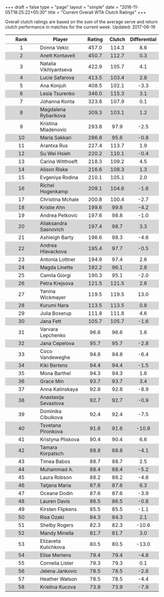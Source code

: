 +++
draft = false
type = "page" 
layout = "simple"
date = "2016-11-05T18:25:22+05:30"
title = "Current Overall WTA Clutch Ratings"
+++


Overall clutch ratings are based on the sum of the average serve and return clutch performance in matches for the current week. Updated: 2017-06-19


<table class='gmisc_table' style='border-collapse: collapse; margin-top: 1em; margin-bottom: 1em;' >
<thead>
<tr>
<th style='border-bottom: 1px solid grey; border-top: 2px solid grey; text-align: center;'>Rank</th>
<th style='border-bottom: 1px solid grey; border-top: 2px solid grey; text-align: center;'>Player</th>
<th style='border-bottom: 1px solid grey; border-top: 2px solid grey; text-align: center;'>Rating</th>
<th style='border-bottom: 1px solid grey; border-top: 2px solid grey; text-align: center;'>Clutch</th>
<th style='border-bottom: 1px solid grey; border-top: 2px solid grey; text-align: center;'>Differential</th>
</tr>
</thead>
<tbody>
<tr>
<td style='width:40%; text-align: center;'>1</td>
<td style='width:40%; text-align: left;'>Donna Vekic</td>
<td style='width:40%; text-align: center;'>457.0</td>
<td style='width:40%; text-align: center;'>114.3</td>
<td style='width:40%; text-align: center;'>8.6</td>
</tr>
<tr style='background-color: #d6d6d6;'>
<td style='width:40%; background-color: #d6d6d6; text-align: center;'>2</td>
<td style='width:40%; background-color: #d6d6d6; text-align: left;'>Anett Kontaveit</td>
<td style='width:40%; background-color: #d6d6d6; text-align: center;'>450.7</td>
<td style='width:40%; background-color: #d6d6d6; text-align: center;'>112.7</td>
<td style='width:40%; background-color: #d6d6d6; text-align: center;'>0.3</td>
</tr>
<tr>
<td style='width:40%; text-align: center;'>3</td>
<td style='width:40%; text-align: left;'>Natalia Vikhlyantseva</td>
<td style='width:40%; text-align: center;'>422.9</td>
<td style='width:40%; text-align: center;'>105.7</td>
<td style='width:40%; text-align: center;'>4.1</td>
</tr>
<tr style='background-color: #d6d6d6;'>
<td style='width:40%; background-color: #d6d6d6; text-align: center;'>4</td>
<td style='width:40%; background-color: #d6d6d6; text-align: left;'>Lucie Safarova</td>
<td style='width:40%; background-color: #d6d6d6; text-align: center;'>413.5</td>
<td style='width:40%; background-color: #d6d6d6; text-align: center;'>103.4</td>
<td style='width:40%; background-color: #d6d6d6; text-align: center;'>2.8</td>
</tr>
<tr>
<td style='width:40%; text-align: center;'>5</td>
<td style='width:40%; text-align: left;'>Ana Konjuh</td>
<td style='width:40%; text-align: center;'>408.5</td>
<td style='width:40%; text-align: center;'>102.1</td>
<td style='width:40%; text-align: center;'>-3.3</td>
</tr>
<tr style='background-color: #d6d6d6;'>
<td style='width:40%; background-color: #d6d6d6; text-align: center;'>6</td>
<td style='width:40%; background-color: #d6d6d6; text-align: left;'>Lesia Tsurenko</td>
<td style='width:40%; background-color: #d6d6d6; text-align: center;'>346.0</td>
<td style='width:40%; background-color: #d6d6d6; text-align: center;'>115.3</td>
<td style='width:40%; background-color: #d6d6d6; text-align: center;'>3.1</td>
</tr>
<tr>
<td style='width:40%; text-align: center;'>7</td>
<td style='width:40%; text-align: left;'>Johanna Konta</td>
<td style='width:40%; text-align: center;'>323.8</td>
<td style='width:40%; text-align: center;'>107.9</td>
<td style='width:40%; text-align: center;'>0.1</td>
</tr>
<tr style='background-color: #d6d6d6;'>
<td style='width:40%; background-color: #d6d6d6; text-align: center;'>8</td>
<td style='width:40%; background-color: #d6d6d6; text-align: left;'>Magdalena Rybarikova</td>
<td style='width:40%; background-color: #d6d6d6; text-align: center;'>309.3</td>
<td style='width:40%; background-color: #d6d6d6; text-align: center;'>103.1</td>
<td style='width:40%; background-color: #d6d6d6; text-align: center;'>1.2</td>
</tr>
<tr>
<td style='width:40%; text-align: center;'>9</td>
<td style='width:40%; text-align: left;'>Kristina Mladenovic</td>
<td style='width:40%; text-align: center;'>293.8</td>
<td style='width:40%; text-align: center;'>97.9</td>
<td style='width:40%; text-align: center;'>-2.5</td>
</tr>
<tr style='background-color: #d6d6d6;'>
<td style='width:40%; background-color: #d6d6d6; text-align: center;'>10</td>
<td style='width:40%; background-color: #d6d6d6; text-align: left;'>Maria Sakkari</td>
<td style='width:40%; background-color: #d6d6d6; text-align: center;'>286.8</td>
<td style='width:40%; background-color: #d6d6d6; text-align: center;'>95.6</td>
<td style='width:40%; background-color: #d6d6d6; text-align: center;'>-0.8</td>
</tr>
<tr>
<td style='width:40%; text-align: center;'>11</td>
<td style='width:40%; text-align: left;'>Arantxa Rus</td>
<td style='width:40%; text-align: center;'>227.4</td>
<td style='width:40%; text-align: center;'>113.7</td>
<td style='width:40%; text-align: center;'>1.9</td>
</tr>
<tr style='background-color: #d6d6d6;'>
<td style='width:40%; background-color: #d6d6d6; text-align: center;'>12</td>
<td style='width:40%; background-color: #d6d6d6; text-align: left;'>Su Wei Hsieh</td>
<td style='width:40%; background-color: #d6d6d6; text-align: center;'>220.2</td>
<td style='width:40%; background-color: #d6d6d6; text-align: center;'>110.1</td>
<td style='width:40%; background-color: #d6d6d6; text-align: center;'>-0.4</td>
</tr>
<tr>
<td style='width:40%; text-align: center;'>13</td>
<td style='width:40%; text-align: left;'>Carina Witthoeft</td>
<td style='width:40%; text-align: center;'>218.3</td>
<td style='width:40%; text-align: center;'>109.2</td>
<td style='width:40%; text-align: center;'>4.5</td>
</tr>
<tr style='background-color: #d6d6d6;'>
<td style='width:40%; background-color: #d6d6d6; text-align: center;'>14</td>
<td style='width:40%; background-color: #d6d6d6; text-align: left;'>Alison Riske</td>
<td style='width:40%; background-color: #d6d6d6; text-align: center;'>216.6</td>
<td style='width:40%; background-color: #d6d6d6; text-align: center;'>108.3</td>
<td style='width:40%; background-color: #d6d6d6; text-align: center;'>1.3</td>
</tr>
<tr>
<td style='width:40%; text-align: center;'>15</td>
<td style='width:40%; text-align: left;'>Evgeniya Rodina</td>
<td style='width:40%; text-align: center;'>210.1</td>
<td style='width:40%; text-align: center;'>105.1</td>
<td style='width:40%; text-align: center;'>2.0</td>
</tr>
<tr style='background-color: #d6d6d6;'>
<td style='width:40%; background-color: #d6d6d6; text-align: center;'>16</td>
<td style='width:40%; background-color: #d6d6d6; text-align: left;'>Richel Hogenkamp</td>
<td style='width:40%; background-color: #d6d6d6; text-align: center;'>209.1</td>
<td style='width:40%; background-color: #d6d6d6; text-align: center;'>104.6</td>
<td style='width:40%; background-color: #d6d6d6; text-align: center;'>-1.6</td>
</tr>
<tr>
<td style='width:40%; text-align: center;'>17</td>
<td style='width:40%; text-align: left;'>Christina Mchale</td>
<td style='width:40%; text-align: center;'>200.8</td>
<td style='width:40%; text-align: center;'>100.4</td>
<td style='width:40%; text-align: center;'>-2.7</td>
</tr>
<tr style='background-color: #d6d6d6;'>
<td style='width:40%; background-color: #d6d6d6; text-align: center;'>18</td>
<td style='width:40%; background-color: #d6d6d6; text-align: left;'>Kristie Ahn</td>
<td style='width:40%; background-color: #d6d6d6; text-align: center;'>199.6</td>
<td style='width:40%; background-color: #d6d6d6; text-align: center;'>99.8</td>
<td style='width:40%; background-color: #d6d6d6; text-align: center;'>-4.2</td>
</tr>
<tr>
<td style='width:40%; text-align: center;'>19</td>
<td style='width:40%; text-align: left;'>Andrea Petkovic</td>
<td style='width:40%; text-align: center;'>197.6</td>
<td style='width:40%; text-align: center;'>98.8</td>
<td style='width:40%; text-align: center;'>-1.0</td>
</tr>
<tr style='background-color: #d6d6d6;'>
<td style='width:40%; background-color: #d6d6d6; text-align: center;'>20</td>
<td style='width:40%; background-color: #d6d6d6; text-align: left;'>Aliaksandra Sasnovich</td>
<td style='width:40%; background-color: #d6d6d6; text-align: center;'>197.4</td>
<td style='width:40%; background-color: #d6d6d6; text-align: center;'>98.7</td>
<td style='width:40%; background-color: #d6d6d6; text-align: center;'>3.3</td>
</tr>
<tr>
<td style='width:40%; text-align: center;'>21</td>
<td style='width:40%; text-align: left;'>Ashleigh Barty</td>
<td style='width:40%; text-align: center;'>196.6</td>
<td style='width:40%; text-align: center;'>98.3</td>
<td style='width:40%; text-align: center;'>-4.6</td>
</tr>
<tr style='background-color: #d6d6d6;'>
<td style='width:40%; background-color: #d6d6d6; text-align: center;'>22</td>
<td style='width:40%; background-color: #d6d6d6; text-align: left;'>Andrea Hlavackova</td>
<td style='width:40%; background-color: #d6d6d6; text-align: center;'>195.4</td>
<td style='width:40%; background-color: #d6d6d6; text-align: center;'>97.7</td>
<td style='width:40%; background-color: #d6d6d6; text-align: center;'>-0.5</td>
</tr>
<tr>
<td style='width:40%; text-align: center;'>23</td>
<td style='width:40%; text-align: left;'>Antonia Lottner</td>
<td style='width:40%; text-align: center;'>194.9</td>
<td style='width:40%; text-align: center;'>97.4</td>
<td style='width:40%; text-align: center;'>2.6</td>
</tr>
<tr style='background-color: #d6d6d6;'>
<td style='width:40%; background-color: #d6d6d6; text-align: center;'>24</td>
<td style='width:40%; background-color: #d6d6d6; text-align: left;'>Magda Linette</td>
<td style='width:40%; background-color: #d6d6d6; text-align: center;'>192.2</td>
<td style='width:40%; background-color: #d6d6d6; text-align: center;'>96.1</td>
<td style='width:40%; background-color: #d6d6d6; text-align: center;'>2.8</td>
</tr>
<tr>
<td style='width:40%; text-align: center;'>25</td>
<td style='width:40%; text-align: left;'>Camila Giorgi</td>
<td style='width:40%; text-align: center;'>190.3</td>
<td style='width:40%; text-align: center;'>95.1</td>
<td style='width:40%; text-align: center;'>-2.0</td>
</tr>
<tr style='background-color: #d6d6d6;'>
<td style='width:40%; background-color: #d6d6d6; text-align: center;'>26</td>
<td style='width:40%; background-color: #d6d6d6; text-align: left;'>Petra Krejsova</td>
<td style='width:40%; background-color: #d6d6d6; text-align: center;'>121.5</td>
<td style='width:40%; background-color: #d6d6d6; text-align: center;'>121.5</td>
<td style='width:40%; background-color: #d6d6d6; text-align: center;'>2.6</td>
</tr>
<tr>
<td style='width:40%; text-align: center;'>27</td>
<td style='width:40%; text-align: left;'>Yanina Wickmayer</td>
<td style='width:40%; text-align: center;'>119.5</td>
<td style='width:40%; text-align: center;'>119.5</td>
<td style='width:40%; text-align: center;'>13.0</td>
</tr>
<tr style='background-color: #d6d6d6;'>
<td style='width:40%; background-color: #d6d6d6; text-align: center;'>28</td>
<td style='width:40%; background-color: #d6d6d6; text-align: left;'>Kurumi Nara</td>
<td style='width:40%; background-color: #d6d6d6; text-align: center;'>113.5</td>
<td style='width:40%; background-color: #d6d6d6; text-align: center;'>113.5</td>
<td style='width:40%; background-color: #d6d6d6; text-align: center;'>0.8</td>
</tr>
<tr>
<td style='width:40%; text-align: center;'>29</td>
<td style='width:40%; text-align: left;'>Julia Boserup</td>
<td style='width:40%; text-align: center;'>111.8</td>
<td style='width:40%; text-align: center;'>111.8</td>
<td style='width:40%; text-align: center;'>4.6</td>
</tr>
<tr style='background-color: #d6d6d6;'>
<td style='width:40%; background-color: #d6d6d6; text-align: center;'>30</td>
<td style='width:40%; background-color: #d6d6d6; text-align: left;'>Jana Fett</td>
<td style='width:40%; background-color: #d6d6d6; text-align: center;'>105.7</td>
<td style='width:40%; background-color: #d6d6d6; text-align: center;'>105.7</td>
<td style='width:40%; background-color: #d6d6d6; text-align: center;'>-1.6</td>
</tr>
<tr>
<td style='width:40%; text-align: center;'>31</td>
<td style='width:40%; text-align: left;'>Varvara Lepchenko</td>
<td style='width:40%; text-align: center;'>96.6</td>
<td style='width:40%; text-align: center;'>96.6</td>
<td style='width:40%; text-align: center;'>1.6</td>
</tr>
<tr style='background-color: #d6d6d6;'>
<td style='width:40%; background-color: #d6d6d6; text-align: center;'>32</td>
<td style='width:40%; background-color: #d6d6d6; text-align: left;'>Jana Cepelova</td>
<td style='width:40%; background-color: #d6d6d6; text-align: center;'>95.7</td>
<td style='width:40%; background-color: #d6d6d6; text-align: center;'>95.7</td>
<td style='width:40%; background-color: #d6d6d6; text-align: center;'>-2.8</td>
</tr>
<tr>
<td style='width:40%; text-align: center;'>33</td>
<td style='width:40%; text-align: left;'>Coco Vandeweghe</td>
<td style='width:40%; text-align: center;'>94.8</td>
<td style='width:40%; text-align: center;'>94.8</td>
<td style='width:40%; text-align: center;'>-6.4</td>
</tr>
<tr style='background-color: #d6d6d6;'>
<td style='width:40%; background-color: #d6d6d6; text-align: center;'>34</td>
<td style='width:40%; background-color: #d6d6d6; text-align: left;'>Kiki Bertens</td>
<td style='width:40%; background-color: #d6d6d6; text-align: center;'>94.4</td>
<td style='width:40%; background-color: #d6d6d6; text-align: center;'>94.4</td>
<td style='width:40%; background-color: #d6d6d6; text-align: center;'>-1.5</td>
</tr>
<tr>
<td style='width:40%; text-align: center;'>35</td>
<td style='width:40%; text-align: left;'>Mona Barthel</td>
<td style='width:40%; text-align: center;'>94.3</td>
<td style='width:40%; text-align: center;'>94.3</td>
<td style='width:40%; text-align: center;'>1.6</td>
</tr>
<tr style='background-color: #d6d6d6;'>
<td style='width:40%; background-color: #d6d6d6; text-align: center;'>36</td>
<td style='width:40%; background-color: #d6d6d6; text-align: left;'>Grace Min</td>
<td style='width:40%; background-color: #d6d6d6; text-align: center;'>93.7</td>
<td style='width:40%; background-color: #d6d6d6; text-align: center;'>93.7</td>
<td style='width:40%; background-color: #d6d6d6; text-align: center;'>3.4</td>
</tr>
<tr>
<td style='width:40%; text-align: center;'>37</td>
<td style='width:40%; text-align: left;'>Anna Kalinskaya</td>
<td style='width:40%; text-align: center;'>92.8</td>
<td style='width:40%; text-align: center;'>92.8</td>
<td style='width:40%; text-align: center;'>-8.9</td>
</tr>
<tr style='background-color: #d6d6d6;'>
<td style='width:40%; background-color: #d6d6d6; text-align: center;'>38</td>
<td style='width:40%; background-color: #d6d6d6; text-align: left;'>Anastasija Sevastova</td>
<td style='width:40%; background-color: #d6d6d6; text-align: center;'>92.7</td>
<td style='width:40%; background-color: #d6d6d6; text-align: center;'>92.7</td>
<td style='width:40%; background-color: #d6d6d6; text-align: center;'>-0.9</td>
</tr>
<tr>
<td style='width:40%; text-align: center;'>39</td>
<td style='width:40%; text-align: left;'>Dominika Cibulkova</td>
<td style='width:40%; text-align: center;'>92.4</td>
<td style='width:40%; text-align: center;'>92.4</td>
<td style='width:40%; text-align: center;'>-7.5</td>
</tr>
<tr style='background-color: #d6d6d6;'>
<td style='width:40%; background-color: #d6d6d6; text-align: center;'>40</td>
<td style='width:40%; background-color: #d6d6d6; text-align: left;'>Tsvetana Pironkova</td>
<td style='width:40%; background-color: #d6d6d6; text-align: center;'>91.6</td>
<td style='width:40%; background-color: #d6d6d6; text-align: center;'>91.6</td>
<td style='width:40%; background-color: #d6d6d6; text-align: center;'>-10.8</td>
</tr>
<tr>
<td style='width:40%; text-align: center;'>41</td>
<td style='width:40%; text-align: left;'>Kristyna Pliskova</td>
<td style='width:40%; text-align: center;'>90.4</td>
<td style='width:40%; text-align: center;'>90.4</td>
<td style='width:40%; text-align: center;'>6.6</td>
</tr>
<tr style='background-color: #d6d6d6;'>
<td style='width:40%; background-color: #d6d6d6; text-align: center;'>42</td>
<td style='width:40%; background-color: #d6d6d6; text-align: left;'>Tamara Korpatsch</td>
<td style='width:40%; background-color: #d6d6d6; text-align: center;'>88.8</td>
<td style='width:40%; background-color: #d6d6d6; text-align: center;'>88.8</td>
<td style='width:40%; background-color: #d6d6d6; text-align: center;'>-4.1</td>
</tr>
<tr>
<td style='width:40%; text-align: center;'>43</td>
<td style='width:40%; text-align: left;'>Timea Babos</td>
<td style='width:40%; text-align: center;'>88.7</td>
<td style='width:40%; text-align: center;'>88.7</td>
<td style='width:40%; text-align: center;'>2.5</td>
</tr>
<tr style='background-color: #d6d6d6;'>
<td style='width:40%; background-color: #d6d6d6; text-align: center;'>44</td>
<td style='width:40%; background-color: #d6d6d6; text-align: left;'>Muhammad A.</td>
<td style='width:40%; background-color: #d6d6d6; text-align: center;'>88.4</td>
<td style='width:40%; background-color: #d6d6d6; text-align: center;'>88.4</td>
<td style='width:40%; background-color: #d6d6d6; text-align: center;'>-5.2</td>
</tr>
<tr>
<td style='width:40%; text-align: center;'>45</td>
<td style='width:40%; text-align: left;'>Laura Robson</td>
<td style='width:40%; text-align: center;'>88.2</td>
<td style='width:40%; text-align: center;'>88.2</td>
<td style='width:40%; text-align: center;'>-4.6</td>
</tr>
<tr style='background-color: #d6d6d6;'>
<td style='width:40%; background-color: #d6d6d6; text-align: center;'>46</td>
<td style='width:40%; background-color: #d6d6d6; text-align: left;'>Tatjana Maria</td>
<td style='width:40%; background-color: #d6d6d6; text-align: center;'>87.6</td>
<td style='width:40%; background-color: #d6d6d6; text-align: center;'>87.6</td>
<td style='width:40%; background-color: #d6d6d6; text-align: center;'>6.3</td>
</tr>
<tr>
<td style='width:40%; text-align: center;'>47</td>
<td style='width:40%; text-align: left;'>Oceane Dodin</td>
<td style='width:40%; text-align: center;'>87.6</td>
<td style='width:40%; text-align: center;'>87.6</td>
<td style='width:40%; text-align: center;'>-3.9</td>
</tr>
<tr style='background-color: #d6d6d6;'>
<td style='width:40%; background-color: #d6d6d6; text-align: center;'>48</td>
<td style='width:40%; background-color: #d6d6d6; text-align: left;'>Lauren Davis</td>
<td style='width:40%; background-color: #d6d6d6; text-align: center;'>86.5</td>
<td style='width:40%; background-color: #d6d6d6; text-align: center;'>86.5</td>
<td style='width:40%; background-color: #d6d6d6; text-align: center;'>-0.8</td>
</tr>
<tr>
<td style='width:40%; text-align: center;'>49</td>
<td style='width:40%; text-align: left;'>Kirsten Flipkens</td>
<td style='width:40%; text-align: center;'>85.5</td>
<td style='width:40%; text-align: center;'>85.5</td>
<td style='width:40%; text-align: center;'>-1.1</td>
</tr>
<tr style='background-color: #d6d6d6;'>
<td style='width:40%; background-color: #d6d6d6; text-align: center;'>50</td>
<td style='width:40%; background-color: #d6d6d6; text-align: left;'>Risa Ozaki</td>
<td style='width:40%; background-color: #d6d6d6; text-align: center;'>84.3</td>
<td style='width:40%; background-color: #d6d6d6; text-align: center;'>84.3</td>
<td style='width:40%; background-color: #d6d6d6; text-align: center;'>2.1</td>
</tr>
<tr>
<td style='width:40%; text-align: center;'>51</td>
<td style='width:40%; text-align: left;'>Shelby Rogers</td>
<td style='width:40%; text-align: center;'>82.3</td>
<td style='width:40%; text-align: center;'>82.3</td>
<td style='width:40%; text-align: center;'>-10.6</td>
</tr>
<tr style='background-color: #d6d6d6;'>
<td style='width:40%; background-color: #d6d6d6; text-align: center;'>52</td>
<td style='width:40%; background-color: #d6d6d6; text-align: left;'>Mandy Minella</td>
<td style='width:40%; background-color: #d6d6d6; text-align: center;'>81.7</td>
<td style='width:40%; background-color: #d6d6d6; text-align: center;'>81.7</td>
<td style='width:40%; background-color: #d6d6d6; text-align: center;'>3.0</td>
</tr>
<tr>
<td style='width:40%; text-align: center;'>53</td>
<td style='width:40%; text-align: left;'>Elizaveta Kulichkova</td>
<td style='width:40%; text-align: center;'>80.5</td>
<td style='width:40%; text-align: center;'>80.5</td>
<td style='width:40%; text-align: center;'>-13.0</td>
</tr>
<tr style='background-color: #d6d6d6;'>
<td style='width:40%; background-color: #d6d6d6; text-align: center;'>54</td>
<td style='width:40%; background-color: #d6d6d6; text-align: left;'>Elise Mertens</td>
<td style='width:40%; background-color: #d6d6d6; text-align: center;'>79.4</td>
<td style='width:40%; background-color: #d6d6d6; text-align: center;'>79.4</td>
<td style='width:40%; background-color: #d6d6d6; text-align: center;'>-4.8</td>
</tr>
<tr>
<td style='width:40%; text-align: center;'>55</td>
<td style='width:40%; text-align: left;'>Cornelia Lister</td>
<td style='width:40%; text-align: center;'>79.3</td>
<td style='width:40%; text-align: center;'>79.3</td>
<td style='width:40%; text-align: center;'>0.1</td>
</tr>
<tr style='background-color: #d6d6d6;'>
<td style='width:40%; background-color: #d6d6d6; text-align: center;'>56</td>
<td style='width:40%; background-color: #d6d6d6; text-align: left;'>Jelena Jankovic</td>
<td style='width:40%; background-color: #d6d6d6; text-align: center;'>78.5</td>
<td style='width:40%; background-color: #d6d6d6; text-align: center;'>78.5</td>
<td style='width:40%; background-color: #d6d6d6; text-align: center;'>-2.6</td>
</tr>
<tr>
<td style='width:40%; text-align: center;'>57</td>
<td style='width:40%; text-align: left;'>Heather Watson</td>
<td style='width:40%; text-align: center;'>78.5</td>
<td style='width:40%; text-align: center;'>78.5</td>
<td style='width:40%; text-align: center;'>-4.4</td>
</tr>
<tr style='background-color: #d6d6d6;'>
<td style='width:40%; background-color: #d6d6d6; border-bottom: 2px solid grey; text-align: center;'>58</td>
<td style='width:40%; background-color: #d6d6d6; border-bottom: 2px solid grey; text-align: left;'>Kristina Kucova</td>
<td style='width:40%; background-color: #d6d6d6; border-bottom: 2px solid grey; text-align: center;'>73.9</td>
<td style='width:40%; background-color: #d6d6d6; border-bottom: 2px solid grey; text-align: center;'>73.9</td>
<td style='width:40%; background-color: #d6d6d6; border-bottom: 2px solid grey; text-align: center;'>-7.9</td>
</tr>
</tbody>
</table>
